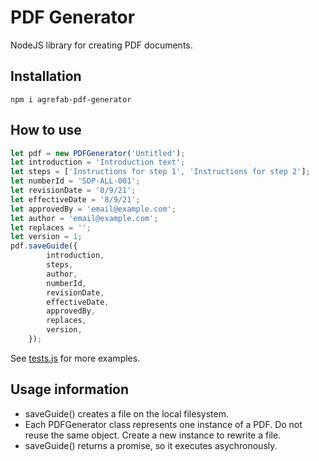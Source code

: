 # PDF Generator
NodeJS library for creating PDF documents.

## Installation
`npm i agrefab-pdf-generator`

## How to use
```javascript
let pdf = new PDFGenerator('Untitled');
let introduction = 'Introduction text';
let steps = ['Instructions for step 1', 'Instructions for step 2'];
let numberId = 'SOP-ALL-001';
let revisionDate = '8/9/21';
let effectiveDate = '8/9/21';
let approvedBy = 'email@example.com';
let author = 'email@example.com';
let replaces = '';
let version = 1;
pdf.saveGuide({
        introduction,
        steps,
        author,
        numberId,
        revisionDate,
        effectiveDate,
        approvedBy,
        replaces,
        version,
    });
```
See [tests.js](tests.js) for more examples.

## Usage information
* saveGuide() creates a file on the local filesystem.
* Each PDFGenerator class represents one instance of a PDF. Do not reuse the same object. Create a new instance to rewrite a file.
*  saveGuide() returns a promise, so it executes asychronously.
